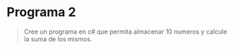 # Programa 2
> Cree un programa en c# que permita almacenar 10 numeros y calcule la suma
> de los mismos.